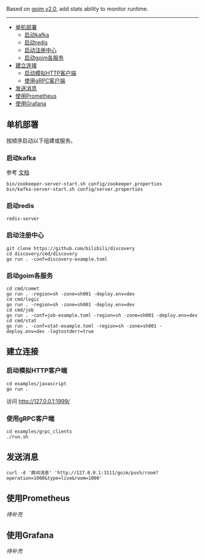 Based on [goim v2.0](https://github.com/zqkgo/goim-enhanced), add stats ability to monitor runtime.

----

* [单机部署](#单机部署)
  * [启动kafka](#启动kafka)
  * [启动redis](#启动redis)
  * [启动注册中心](#启动注册中心)
  * [启动goim各服务](#启动goim各服务)
* [建立连接](#建立连接)
  * [启动模拟HTTP客户端](https://github.com/zqkgo/goim-enhanced#%E5%90%AF%E5%8A%A8%E6%A8%A1%E6%8B%9Fhttp%E5%AE%A2%E6%88%B7%E7%AB%AF)
  * [使用gRPC客户端](https://github.com/zqkgo/goim-enhanced#%E4%BD%BF%E7%94%A8grpc%E5%AE%A2%E6%88%B7%E7%AB%AF)
* [发送消息](#发送消息)
* [使用Prometheus](https://github.com/zqkgo/goim-enhanced#%E4%BD%BF%E7%94%A8prometheus)
* [使用Grafana](https://github.com/zqkgo/goim-enhanced#%E4%BD%BF%E7%94%A8grafana)



## 单机部署

按顺序启动以下组建或服务。

### 启动kafka

参考 [文档](https://kafka.apache.org/documentation/#quickstart)

```
bin/zookeeper-server-start.sh config/zookeeper.properties
bin/kafka-server-start.sh config/server.properties
```

### 启动redis

```
redis-server
```

### 启动注册中心

```
git clone https://github.com/bilibili/discovery
cd discovery/cmd/discovery
go run . -conf=discovery-example.toml
```

### 启动goim各服务

```
cd cmd/comet
go run . -region=sh -zone=sh001 -deploy.env=dev
cd cmd/logic
go run . -region=sh -zone=sh001 -deploy.env=dev
cd cmd/job
go run . -conf=job-example.toml -region=sh -zone=sh001 -deploy.env=dev
cd cmd/stat
go run . -conf=stat-example.toml -region=sh -zone=sh001 -deploy.env=dev -logtostderr=true
```

## 建立连接

### 启动模拟HTTP客户端

```
cd examples/javascript
go run .
```

访问 http://127.0.0.1:1999/

### 使用gRPC客户端

```
cd examples/grpc_clients
./run.sh
```

## 发送消息

```
curl -d '房间消息' 'http://127.0.0.1:3111/goim/push/room?operation=1000&type=live&room=1000'
```

## 使用Prometheus

*待补充*

## 使用Grafana

*待补充*
